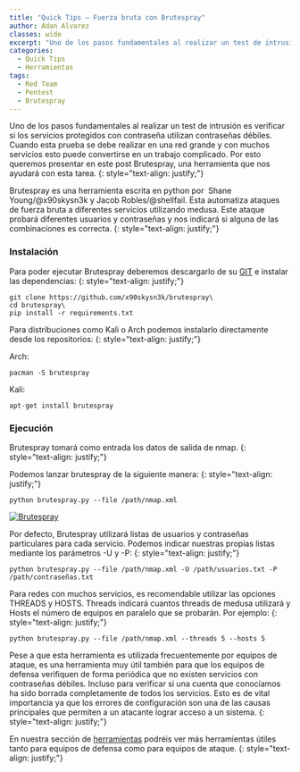 ```yaml
---
title: "Quick Tips – Fuerza bruta con Brutespray"
author: Adan Alvarez
classes: wide
excerpt: "Uno de los pasos fundamentales al realizar un test de intrusión es verificar si los servicios protegidos con contraseña utilizan contraseñas débiles. Cuando esta prueba se debe realizar en una red grande y con muchos servicios esto puede convertirse en un trabajo complicado. Por esto queremos presentar en este post Brutespray, una herramienta que nos ayudará con esta tarea."
categories:
  - Quick Tips
  - Herramientas
tags:
  - Red Team
  - Pentest
  - Brutespray
---
```

Uno de los pasos fundamentales al realizar un test de intrusión es verificar si los servicios protegidos con contraseña utilizan contraseñas débiles. Cuando esta prueba se debe realizar en una red grande y con muchos servicios esto puede convertirse en un trabajo complicado. Por esto queremos presentar en este post Brutespray, una herramienta que nos ayudará con esta tarea.
{: style="text-align: justify;"}

Brutespray es una herramienta escrita en python por  Shane Young/@x90skysn3k y Jacob Robles/@shellfail. Esta automatiza ataques de fuerza bruta a diferentes servicios utilizando medusa. Este ataque probará diferentes usuarios y contraseñas y nos indicará si alguna de las combinaciones es correcta.
{: style="text-align: justify;"}

### Instalación

Para poder ejecutar Brutespray deberemos descargarlo de su [GIT](https://github.com/x90skysn3k/brutespray) e instalar las dependencias:
{: style="text-align: justify;"}
```
git clone https://github.com/x90skysn3k/brutespray\
cd brutespray\
pip install -r requirements.txt
```
Para distribuciones como Kali o Arch podemos instalarlo directamente desde los repositorios:
{: style="text-align: justify;"}

Arch:
```
pacman -S brutespray
```
Kali:
```
apt-get install brutespray
```
### Ejecución

Brutespray tomará como entrada los datos de salida de nmap.
{: style="text-align: justify;"}

Podemos lanzar brutespray de la siguiente manera:
{: style="text-align: justify;"}
```
python brutespray.py --file /path/nmap.xml
```
[![Brutespray](https://donttouchmynet.github.io/assets/images/old/brutespraySuccess-300x60.jpg)](https://donttouchmynet.github.io/assets/images/old/brutespraySuccess.jpg)

Por defecto, Brutespray utilizará listas de usuarios y contraseñas particulares para cada servicio. Podemos indicar nuestras propias listas mediante los parámetros -U y -P:
{: style="text-align: justify;"}
```
python brutespray.py --file /path/nmap.xml -U /path/usuarios.txt -P /path/contraseñas.txt
```
Para redes con muchos servicios, es recomendable utilizar las opciones THREADS y HOSTS. Threads indicará cuantos threads de medusa utilizará y Hosts el número de equipos en paralelo que se probarán. Por ejemplo:
{: style="text-align: justify;"}
```
python brutespray.py --file /path/nmap.xml --threads 5 --hosts 5
```
Pese a que esta herramienta es utilizada frecuentemente por equipos de ataque, es una herramienta muy útil también para que los equipos de defensa verifiquen de forma periódica que no existen servicios con contraseñas débiles. Incluso para verificar si una cuenta que conocíamos ha sido borrada completamente de todos los servicios. Esto es de vital importancia ya que los errores de configuración son una de las causas principales que permiten a un atacante lograr acceso a un sistema.
{: style="text-align: justify;"}

En nuestra sección de [herramientas](https://donttouchmy.net/herramientas/) podréis ver más herramientas útiles tanto para equipos de defensa como para equipos de ataque.
{: style="text-align: justify;"}
